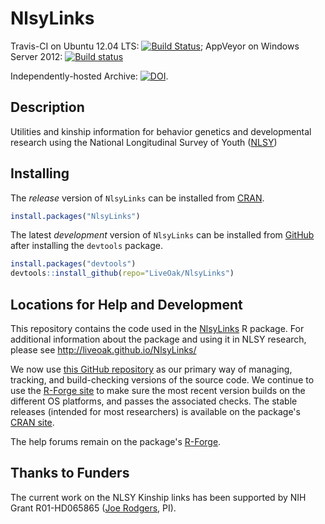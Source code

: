 NlsyLinks
================

Travis-CI on Ubuntu 12.04 LTS: [![Build Status](https://travis-ci.org/LiveOak/NlsyLinks.svg?branch=master)](https://travis-ci.org/LiveOak/NlsyLinks);
AppVeyor on Windows Server 2012: [![Build status](https://ci.appveyor.com/api/projects/status/fo1oeqn9734dhhmu/branch/master?svg=true)](https://ci.appveyor.com/project/wibeasley/nlsylinks/branch/master)

Independently-hosted Archive: [![DOI](https://zenodo.org/badge/4971/LiveOak/NlsyLinks.png)](http://dx.doi.org/10.5281/zenodo.12519).

## Description

Utilities and kinship information for behavior genetics and
developmental research using the National Longitudinal Survey of Youth
([NLSY](http://www.bls.gov/nls/))

## Installing 

The *release* version of `NlsyLinks` can be installed from [CRAN](http://cran.r-project.org/web/packages/NlsyLinks/).

```r
install.packages("NlsyLinks")
```

The latest *development* version of `NlsyLinks` can be installed from [GitHub](https://github.com/LiveOak/NlsyLinks/) after installing the `devtools` package.

```r
install.packages("devtools")
devtools::install_github(repo="LiveOak/NlsyLinks")
```

## Locations for Help and Development

This repository contains the code used in the [NlsyLinks](http://cran.r-project.org/web/packages/NlsyLinks/) R package.  For additional information about the package and using it in NLSY research, please see http://liveoak.github.io/NlsyLinks/

We now use  [this GitHub repository](https://github.com/LiveOak/NlsyLinksStaging) as our primary way of managing, tracking, and build-checking versions of the source code.  We continue to use the [R-Forge site](https://r-forge.r-project.org/projects/nlsylinks/) to make sure the most recent version builds on the different OS platforms, and passes the associated checks.  The stable releases (intended for most researchers) is available on the package's  [CRAN site](http://cran.r-project.org/web/packages/NlsyLinks/).

The help forums remain on the package's [R-Forge](https://r-forge.r-project.org/forum/?group_id=1330).  

## Thanks to Funders
The current work on the NLSY Kinship links has been supported by NIH Grant R01-HD065865 ([Joe Rodgers](http://www.vanderbilt.edu/psychological_sciences/bio/joe-rodgers), PI). 

